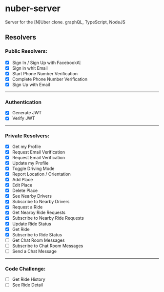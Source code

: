 # nuber-server

Server for the [N]Uber clone. graphQL, TypeScript, NodeJS

## Resolvers

### Public Resolvers:

- [x] Sign In / Sign Up with Facebook리
- [x] Sign in whit Email
- [x] Start Phone Number Verification
- [x] Complete Phone Number Verification
- [x] Sign Up with Email

---

### Authentication

- [x] Generate JWT
- [x] Verify JWT

---

### Private Resolvers:

- [x] Get my Profile
- [x] Request Email Verification
- [x] Request Email Verification
- [x] Update my Profile
- [x] Toggle Driving Mode
- [x] Report Location / Orientation
- [x] Add Place
- [x] Edit Place
- [x] Delete Place
- [x] See Nearby Drivers
- [x] Subscribe to Nearby Drivers
- [x] Request a Ride
- [x] Get Nearby Ride Requests
- [x] Subscribe to Nearby Ride Requests
- [x] Update Ride Status
- [x] Get Ride
- [x] Subscribe to Ride Status
- [ ] Get Chat Room Messages
- [ ] Subscribe to Chat Room Messages
- [ ] Send a Chat Message

---

### Code Challenge:

- [ ] Get Ride History
- [ ] See Ride Detail
